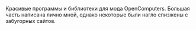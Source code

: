 Красивые программы и библиотеки для мода OpenComputers.
Большая часть написана лично мной, однако некоторые были нагло спизжены с забугорных сайтов.
